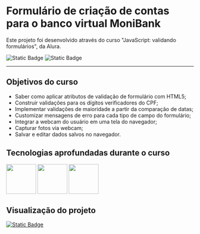 # Formulário de criação de contas para o banco virtual MoniBank

  Este projeto foi desenvolvido através do curso "JavaScript: validando formulários", da Alura. 

![Static Badge](https://img.shields.io/badge/Conclu%C3%ADdo-label?style=for-the-badge&label=Status) ![Static Badge](https://img.shields.io/badge/Alura-label?style=for-the-badge&label=Curso&color=%23000080)

<hr>

## Objetivos do curso

* Saber como aplicar atributos de validação de formulário com HTML5;
* Construir validações para os dígitos verificadores do CPF;
* Implementar validações de maioridade a partir da comparação de datas;
* Customizar mensagens de erro para cada tipo de campo do formulário;
* Integrar a webcam do usuário em uma tela do navegador;
* Capturar fotos via webcam;
* Salvar e editar dados salvos no navegador.

## Tecnologias aprofundadas durante o curso

<img src="https://cdn.jsdelivr.net/gh/devicons/devicon@latest/icons/html5/html5-original-wordmark.svg" width="80" height="80"/>                <img src="https://cdn.jsdelivr.net/gh/devicons/devicon@latest/icons/css3/css3-original-wordmark.svg" width="80" height="80"/>                <img src="https://cdn.jsdelivr.net/gh/devicons/devicon@latest/icons/javascript/javascript-original.svg" width="80" height="80"/>

## Visualização do projeto
<a href="https://monibank-ruby.vercel.app/" target="_blank">![Static Badge](https://img.shields.io/badge/Vercel-project?style=for-the-badge&color=A91079)</a>


